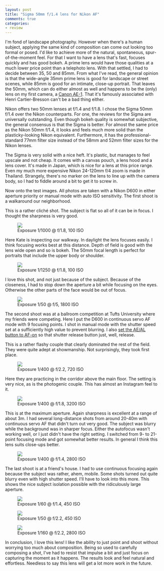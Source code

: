 ```yaml
---
layout: post
title: "Sigma 50mm f/1.4 lens for Nikon AF"
comments: true
categories:
- review
---
```

I'm fond of landscape photography.  However when there's a human subject, applying the same kind of composition can come out looking too formal or posed.  I'd like to achieve more of the natural, spontaneous, spur-of-the-moment feel.  For that I want to have a lens that's fast, focuses quickly and has good bokeh.  A prime lens would have those qualities at a much lower price point than a telephoto lens.  With that settled, I had to decide between 35, 50 and 85mm.  From what I've read, the general opinion is that the wide-angle 35mm prime lens is good for landscape or street scenes, while 85mm is good for an intimate, close-up portrait.  That leaves the 50mm, which can do either almost as well and happens to be the (only) lens on my first camera, a [Canon AE-1](http://en.wikipedia.org/wiki/Canon_AE-1).  That it's famously associated with Henri Cartier-Bresson can't be a bad thing either.

Nikon offers two 50mm lenses at f/1.4 and f/1.8.  I chose the Sigma 50mm f/1.4 over the Nikon counterparts. For one, the reviews for the Sigma are universally outstanding.  Even though bokeh quality is somewhat subjective, the general consensus is that the Sigma is better. For almost the same price as the Nikon 50mm f/1.4, it looks and feels much more solid than the plasticky-looking Nikon equivalent. Furthermore, it has the professional-standard 77mm filter size instead of the 58mm and 52mm filter sizes for the Nikon lenses.

The Sigma is very solid with a nice heft. It's plastic, but manages to feel upscale and not cheap.  It comes with a canvas pouch, a lens hood and a lens cover. It's made in Japan, which is nice for a lens at this price range.  Even my much more expensive Nikon 24-120mm f/4 zoom is made in Thailand.  Strangely, there's no marker on the lens to line up with the camera body, so I had to fiddle around a bit to get it to screw in.

Now onto the test images. All photos are taken with a Nikon D600 in either aperture priority or manual mode with auto ISO sensitivity. The first shoot is a walkaround our neighborhood.

This is a rather clich&eacute; shot.  The subject is flat so all of it can be in focus. I thought the sharpness is very good.
<figure>
<img src="https://dl.dropboxusercontent.com/u/52804626/sigma-50mm/dsc_5105.jpg" />
<figcaption>Exposure 1/1000 @ f/1.8, 100 ISO</figcaption>
</figure>

Here Kate is inspecting our walkway. In daylight the lens focuses easily. I think focusing works best at this distance.  Depth of field is good with the lens wide open and so is bokeh. The 50mm focal length is perfect for portraits that include the upper body or shoulder.
<figure>
<img src="https://dl.dropboxusercontent.com/u/52804626/sigma-50mm/dsc_5096.jpg" />
<figcaption>Exposure 1/1250 @ f/1.8, 100 ISO</figcaption>
</figure>

I love this shot, and not just because of the subject.  Because of the closeness, I had to stop down the aperture a bit while focusing on the eyes.  Otherwise the other parts of the face would be out of focus.
<figure>
<img src="https://dl.dropboxusercontent.com/u/52804626/sigma-50mm/dsc_5059.jpg" />
<figcaption>Exposure 1/50 @ f/5, 1800 ISO</figcaption>
</figure>

The second shoot was at a ballroom competition at Tufts University where my friends were competing. Here I put the D600 in continuous servo AF mode with 9 focusing points.  I shot in manual mode with the shutter speed set at a sufficiently high value to prevent blurring. I also [set the AE/AL button to AF-on](http://www.luminescentphoto.com/blog/2010/11/05/nikon-af-on-technique) so that shutter release button just, well, release.

This is a rather flashy couple that clearly dominated the rest of the field.  They were quite adept at showmanship.  Not surprisingly, they took first place.  
<figure>
<img src="https://dl.dropboxusercontent.com/u/52804626/sigma-50mm/dsc_5164.jpg" />
<figcaption>Exposure 1/400 @ f/2.2, 720 ISO</figcaption>
</figure>

Here they are practicing in the corridor above the main floor.  The setting is very nice, as is the photogenic couple. This has almost an Instagram feel to it.
<figure>
<img src="https://dl.dropboxusercontent.com/u/52804626/sigma-50mm/dsc_5335.jpg" />
<figcaption>Exposure 1/400 @ f/1.8, 3200 ISO</figcaption>
</figure>

This is at the maximum aperture.  Again sharpness is excellent at a range of about 3m.  I had several long-distance shots from around 20-40m with continuous servo AF that didn't turn out very good.  The subject was blurry while the background was in sharper focus. Either the autofocus wasn't working well, or I just didn't have the right setting.  I switched from 9- to 21-point focusing mode and got somewhat better results.  In general I think this lens suits close-ups better.
<figure>
<img src="https://dl.dropboxusercontent.com/u/52804626/sigma-50mm/dsc_5377.jpg" />
<figcaption>Exposure 1/400 @ f/1.4, 2800 ISO</figcaption>
</figure>

The last shoot is at a friend's house. I had to use continuous focusing again because the subject was rather, ahem, mobile.  Some shots turned out quite blurry even with high shutter speed.  I'll have to look into this more.  This shows the nice subject isolation possible with the ridiculously large aperture.
<figure>
<img src="https://dl.dropboxusercontent.com/u/52804626/sigma-50mm/dsc_5737.jpg" />
<figcaption>Exposure 1/60 @ f/1.4, 450 ISO</figcaption>
</figure>

<figure>
<img src="https://dl.dropboxusercontent.com/u/52804626/sigma-50mm/dsc_5823.jpg" />
<figcaption>Exposure 1/50 @ f/2.2, 450 ISO</figcaption>
</figure>

<figure>
<img src="https://dl.dropboxusercontent.com/u/52804626/sigma-50mm/dsc_6000.jpg" />
<figcaption>Exposure 1/160 @ f/2.2, 2800 ISO</figcaption>
</figure>

In conclusion, I love this lens! I like the ability to just point and shoot without worrying too much about composition.  Being so used to carefully composing a shot, I've had to resist that impulse a bit and just focus on capturing the moment as it happens.  The results look and feel natural and effortless.   Needless to say this lens will get a lot more work in the future.
